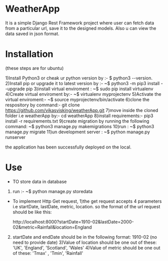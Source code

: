 
# WeatherApp
It is a simple Django Rest Framework project where user can fetch data from a particular url, save it to the designed models. Also u can view the data saved in json format.

# Installation

(these steps are for ubuntu)

1)Install Python3 or cheak ur python version by :-  $ python3 --version.
2)Install pip or upgrade it to latest version by :- ~$ python3 -m pip3 install --upgrade pip
3)install virtual enviroment  : ~$ sudo pip install virtualenv
4)Create virtual enviroment by:- ~$ virtualenv myprojectenv
5)Activate the virtual enviroment:- ~$ source myprojectenv/bin/activate
6)clone the respository by command:- git clone https://github.com/vikasvisking/weatherApp.git
7)move inside the cloned folder i.e weatherApp by:- cd weatherApp
8)install requirements:- pip3 install -r requirements.txt
9)create migration by running the following command: ~$ python3 manage.py makemigrations
10)run : ~$ python3 manage.py migrate
11)un development server : ~$ python manage.py runserver

the application has been successfully deployed on the local.

# Use

* TO store data in database
1) run :-  ~$ python manage.py storedata

* To implement Http Get request,
1)the get request accepts 4 parameters i.e startDate, lastDate, metric, location.
  so the format of the url request should be like this:

  http://localhost:8000?startDate=1910-02&lastDate=2000-02&metric=Rainfall&location=England

2) startDate and endDate should be in the following format: 1910-02 (no need to provide date)
3)Value of location should be one out of these:  'UK', 'England', 'Scotland', 'Wales'
4)Value of metric should be one out of these: 'Tmax' , 'Tmin', 'Rainfall' 

